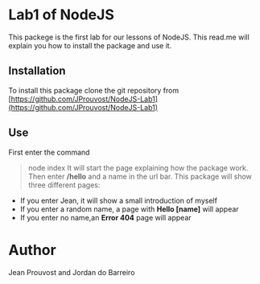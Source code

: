 # Lab1 of NodeJS

This packege is the first lab for our lessons of NodeJS.
This read.me will explain you how to install the package and use it.

## Installation

To install this package clone the git repository from 
[https://github.com/JProuvost/NodeJS-Lab1](https://github.com/JProuvost/NodeJS-Lab1)

## Use
First enter the command
>node index
It will start the page explaining how the package work.
Then enter **/hello** and a name in the url bar.
This package will show three different pages:
- If you enter Jean, it will show a small introduction of myself
- If you enter a random name, a page with **Hello [name]** will appear
- If you enter no name,an **Error 404** page will appear

# Author

Jean Prouvost and Jordan do Barreiro